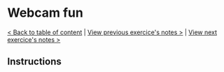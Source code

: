 # Webcam fun

[< Back to table of content](../README.md) |
[View previous exercice's notes >](../18-Adding.Up.Times.with.Reduce/Notes.md) |
[View next exercice's notes >](../20-Speech.Detection/Notes.md)

## Instructions
